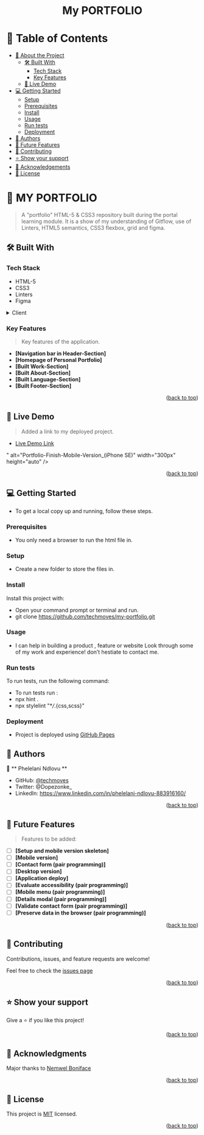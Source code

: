 <a name="readme-top"></a>

<div align="center">

  <h1><b>My PORTFOLIO</b></h1>

</div>

<!-- TABLE OF CONTENTS -->

# 📗 Table of Contents

- [📖 About the Project](#about-project)
  - [🛠 Built With](#built-with)
    - [Tech Stack](#tech-stack)
    - [Key Features](#key-features)
  - [🚀 Live Demo](#live-demo)
- [💻 Getting Started](#getting-started)
  - [Setup](#setup)
  - [Prerequisites](#prerequisites)
  - [Install](#install)
  - [Usage](#usage)
  - [Run tests](#run-tests)
  - [Deployment](#triangular_flag_on_post-deployment)
- [👥 Authors](#authors)
- [🔭 Future Features](#future-features)
- [🤝 Contributing](#contributing)
- [⭐️ Show your support](#support)
- [🙏 Acknowledgements](#acknowledgements)
- [📝 License](#license)

<!-- PROJECT DESCRIPTION -->

# 📖 MY PORTFOLIO <a name="about-project"></a>

> A "portfolio" HTML-5 & CSS3 repository built during the portal learning module.
> It is a show of my understanding of Gitflow, use of Linters, HTML5 semantics, CSS3 flexbox, grid and figma.

## 🛠 Built With <a name="built-with"></a>

### Tech Stack <a name="tech-stack"></a>

- HTML-5
- CSS3
- Linters
- Figma

<details>
  <summary>Client</summary>
  <ul>
    <li><a href="https://github.com/techmoves/my-portfolio/blob/htmlcss1/.github/workflows/linters.yml">Linters</a></li>
    <li><a href="https://www.w3schools.com/html/">HTML</a></li>
    <li><a href="https://www.w3schools.com/css/">CSS</a></li>
  </ul>
</details>

<!-- Features -->

### Key Features <a name="key-features"></a>

> Key features of the application.

- **[Navigation bar in Header-Section]**
- **[Homepage of Personal Portfolio]**
- **[Built Work-Section]**
- **[Built About-Section]**
- **[Built Language-Section]**
- **[Built Footer-Section]**

<p align="right">(<a href="#readme-top">back to top</a>)</p>

<!-- LIVE DEMO -->

## 🚀 Live Demo <a name="live-demo"></a>

> Added a link to my deployed project.

- [Live Demo Link](file:///C:/Users/phelelani%20ndlovu/Desktop/portfolio/index.html/)


" alt="Portfolio-Finish-Mobile-Version_(iPhone SE)" width="300px"  height="auto" />

<p align="right">(<a href="#readme-top">back to top</a>)</p>

<!-- GETTING STARTED -->

## 💻 Getting Started <a name="getting-started"></a>

- To get a local copy up and running, follow these steps.

### Prerequisites

- You only need a browser to run the html file in.

### Setup

- Create a new folder to store the files in.

### Install

Install this project with:

- Open your command prompt or terminal and run.
- git clone  https://github.com/techmoves/my-portfolio.git

### Usage

- I can help in building a product , feature or website Look through some of my work and experience! don’t hestiate to contact me.

### Run tests

To run tests, run the following command:

- To run tests run :
- npx hint .
- npx stylelint "\*_/_.{css,scss}"

### Deployment

- Project is deployed using [GitHub Pages](https://pages.github.com/)


<!-- AUTHORS -->

## 👥 Authors <a name="authors"></a>

👤 ** Phelelani Ndlovu **

- GitHub: [@techmoves](https://github.com/techmoves)
- Twitter: @Dopezonke_
- LinkedIn: https://www.linkedin.com/in/phelelani-ndlovu-883916160/


<p align="right">(<a href="#readme-top">back to top</a>)</p>

<!-- FUTURE FEATURES -->

## 🔭 Future Features <a name="future-features"></a>

> Features to be added:

- [ ] **[Setup and mobile version skeleton]**
- [ ] **[Mobile version]**
- [ ] **[Contact form (pair programming)]**
- [ ] **[Desktop version]**
- [ ] **[Application deploy]**
- [ ] **[Evaluate accessibility (pair programming)]**
- [ ] **[Mobile menu (pair programming)]**
- [ ] **[Details modal (pair programming)]**
- [ ] **[Validate contact form (pair programming)]**
- [ ] **[Preserve data in the browser (pair programming)]**

<p align="right">(<a href="#readme-top">back to top</a>)</p>

<!-- CONTRIBUTING -->

## 🤝 Contributing <a name="contributing"></a>

Contributions, issues, and feature requests are welcome!

Feel free to check the [issues page]()

<p align="right">(<a href="#readme-top">back to top</a>)</p>

<!-- SUPPORT -->

## ⭐️ Show your support <a name="support"></a>

Give a ⭐️ if you like this project!

<p align="right">(<a href="#readme-top">back to top</a>)</p>

<!-- ACKNOWLEDGEMENTS -->

## 🙏 Acknowledgments <a name="acknowledgements"></a>

Major thanks to [Nemwel Boniface](https://twitter.com/nemwel_bonie)

<p align="right">(<a href="#readme-top">back to top</a>)</p>

<!-- LICENSE -->

## 📝 License <a name="license"></a>

This project is [MIT](https://github.com/Chandan-devs-tech/Portfolio/blob/feature/mobile-first/MIT.md) licensed.

<p align="right">(<a href="#readme-top">back to top</a>)</p>
